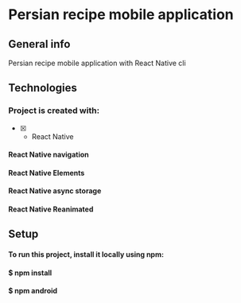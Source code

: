 # Persian recipe mobile application
## General info
Persian recipe mobile application with React Native cli
## Technologies
### Project is created with:
- [x] * React Native
#### React Native navigation
#### React Native Elements
#### React Native async storage
#### React Native Reanimated
## Setup
#### To run this project, install it locally using npm:
#### $ npm install
#### $ npm android
